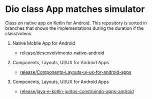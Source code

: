 # Dio class App matches simulator

Class on native app on Kotlin for Android. This repository is sorted in branches that shows the implementations during the duration if the class/videos:

1. Native Mobile App for Android
    - [release/desenvolvimento-nativo-android](https://github.com/DenisTomas/class-matches-simulator-app/tree/release/desenvolvimento-nativo-android)
    
2. Components, Layouts, UI/UX for Android Apps
    - [release/Components-Layouts-ui-ux-for-android-apps](https://github.com/DenisTomas/class-matches-simulator-app/tree/release/components-layouts-UI-UX-on-apps-android)

3. Components, Layouts, UI/UX for Android Apps
    - [release/java-e-kotlin-juntos-construindo-apps-android]([https://github.com/DenisTomas/class-matches-simulator-app/tree/release/components-layouts-UI-UX-on-apps-android](https://github.com/DenisTomas/class-matches-simulator-app/tree/release/java-e-kotlin-juntos-construindo-apps-android))
